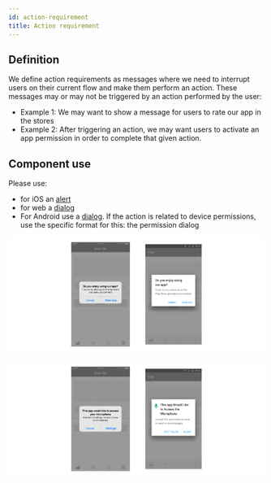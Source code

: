 ```yaml
---
id: action-requirement
title: Action requirement
---
```


## Definition

We define action requirements as messages where we need to interrupt users on their current flow and make them perform an action. These messages may or may not be triggered by an action performed by the user: 

* Example 1: We may want to show a message for users to rate our app in the stores  
* Example 2: After triggering an action, we may want users to activate an app permission in order to complete that given action.

## Component use

Please use:

* for iOS an [alert](../ios/alert.mdx)
* for web a [dialog](../web/dialog.mdx)
* For Android use a [dialog](../android/dialog.mdx). If the action is related to device permissions, use the specific format for this: the permission dialog

![](../../../img/action-requirement.jpg)

![](../../../img/action-requirement-permission.jpg)




